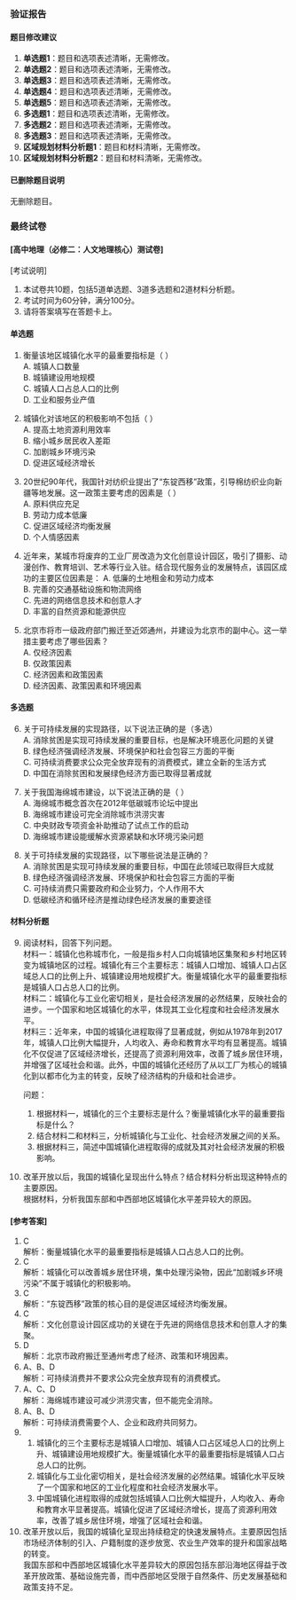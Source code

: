 ### 验证报告

#### 题目修改建议
1. **单选题1**：题目和选项表述清晰，无需修改。
2. **单选题2**：题目和选项表述清晰，无需修改。
3. **单选题3**：题目和选项表述清晰，无需修改。
4. **单选题4**：题目和选项表述清晰，无需修改。
5. **单选题5**：题目和选项表述清晰，无需修改。
6. **多选题1**：题目和选项表述清晰，无需修改。
7. **多选题2**：题目和选项表述清晰，无需修改。
8. **多选题3**：题目和选项表述清晰，无需修改。
9. **区域规划材料分析题1**：题目和材料清晰，无需修改。
10. **区域规划材料分析题2**：题目和材料清晰，无需修改。

#### 已删除题目说明
无删除题目。

### 最终试卷

#### [高中地理（必修二：人文地理核心）测试卷]
[考试说明]
1. 本试卷共10题，包括5道单选题、3道多选题和2道材料分析题。
2. 考试时间为60分钟，满分100分。
3. 请将答案填写在答题卡上。

#### 单选题
1. 衡量该地区城镇化水平的最重要指标是（ ）  
   A. 城镇人口数量  
   B. 城镇建设用地规模  
   C. 城镇人口占总人口的比例  
   D. 工业和服务业产值  

2. 城镇化对该地区的积极影响不包括（ ）  
   A. 提高土地资源利用效率  
   B. 缩小城乡居民收入差距  
   C. 加剧城乡环境污染  
   D. 促进区域经济增长  

3. 20世纪90年代，我国针对纺织业提出了“东锭西移”政策，引导棉纺织业向新疆等地发展。这一政策主要考虑的因素是（ ）  
   A. 原料供应充足  
   B. 劳动力成本低廉  
   C. 促进区域经济均衡发展  
   D. 个人情感因素  

4. 近年来，某城市将废弃的工业厂房改造为文化创意设计园区，吸引了摄影、动漫创作、教育培训、艺术等行业入驻。结合现代服务业的发展特点，该园区成功的主要区位因素是：
   A. 低廉的土地租金和劳动力成本  
   B. 完善的交通基础设施和物流网络  
   C. 先进的网络信息技术和创意人才  
   D. 丰富的自然资源和能源供应  

5. 北京市将市一级政府部门搬迁至近郊通州，并建设为北京市的副中心。这一举措主要考虑了哪些因素？  
   A. 仅经济因素  
   B. 仅政策因素  
   C. 经济因素和政策因素  
   D. 经济因素、政策因素和环境因素  

#### 多选题
6. 关于可持续发展的实现路径，以下说法正确的是（多选）  
   A. 消除贫困是实现可持续发展的重要目标，也是解决环境恶化问题的关键  
   B. 绿色经济强调经济发展、环境保护和社会包容三方面的平衡  
   C. 可持续消费要求公众完全放弃现有的消费模式，建立全新的生活方式  
   D. 中国在消除贫困和发展绿色经济方面已取得显著成就  

7. 关于我国海绵城市建设，以下说法正确的是（  ）  
   A. 海绵城市概念首次在2012年低碳城市论坛中提出  
   B. 海绵城市建设可完全消除城市洪涝灾害  
   C. 中央财政专项资金补助推动了试点工作的启动  
   D. 海绵城市建设能缓解水资源紧缺和水环境污染问题  

8. 关于可持续发展的实现路径，以下哪些说法是正确的？  
   A. 消除贫困是实现可持续发展的重要目标，中国在此领域已取得巨大成就  
   B. 绿色经济强调经济发展、环境保护和社会包容三方面的平衡  
   C. 可持续消费只需要政府和企业努力，个人作用不大  
   D. 低碳经济和循环经济是推动绿色经济发展的重要途径  

#### 材料分析题
9. 阅读材料，回答下列问题。  
   材料一：城镇化也称城市化，一般是指乡村人口向城镇地区集聚和乡村地区转变为城镇地区的过程。城镇化有三个主要标志：城镇人口增加、城镇人口占区域总人口的比例上升、城镇建设用地规模扩大。衡量城镇化水平的最重要指标是城镇人口占总人口的比例。  
   材料二：城镇化与工业化密切相关，是社会经济发展的必然结果，反映社会的进步。一个国家和地区城镇化的水平，体现其工业化程度和社会经济发展水平。  
   材料三：近年来，中国的城镇化进程取得了显著成就，例如从1978年到2017年，城镇人口比例大幅提升，人均收入、寿命和教育水平均有显著提高。城镇化不仅促进了区域经济增长，还提高了资源利用效率，改善了城乡居住环境，并增强了区域社会和谐。此外，中国的城镇化还经历了从以工厂为核心的城镇化到以都市化为主的转变，反映了经济结构的升级和社会进步。

   问题：  
   1. 根据材料一，城镇化的三个主要标志是什么？衡量城镇化水平的最重要指标是什么？  
   2. 结合材料二和材料三，分析城镇化与工业化、社会经济发展之间的关系。  
   3. 根据材料三，简述中国城镇化进程取得的成就及其对社会经济发展的积极影响。  

10. 改革开放以后，我国的城镇化呈现出什么特点？结合材料分析出现这种特点的主要原因。  
    根据材料，分析我国东部和中西部地区城镇化水平差异较大的原因。  

#### [参考答案]
1. C  
   解析：衡量城镇化水平的最重要指标是城镇人口占总人口的比例。  
2. C  
   解析：城镇化可以改善城乡居住环境，集中处理污染物，因此“加剧城乡环境污染”不属于城镇化的积极影响。  
3. C  
   解析：“东锭西移”政策的核心目的是促进区域经济均衡发展。  
4. C  
   解析：文化创意设计园区成功的关键在于先进的网络信息技术和创意人才的集聚。  
5. D  
   解析：北京市政府搬迁至通州考虑了经济、政策和环境因素。  
6. A、B、D  
   解析：可持续消费并不要求公众完全放弃现有的消费模式。  
7. A、C、D  
   解析：海绵城市建设可减少洪涝灾害，但不能完全消除。  
8. A、B、D  
   解析：可持续消费需要个人、企业和政府共同努力。  
9. 1. 城镇化的三个主要标志是城镇人口增加、城镇人口占区域总人口的比例上升、城镇建设用地规模扩大。衡量城镇化水平的最重要指标是城镇人口占总人口的比例。  
    2. 城镇化与工业化密切相关，是社会经济发展的必然结果。城镇化水平反映了一个国家和地区的工业化程度和社会经济发展水平。  
    3. 中国城镇化进程取得的成就包括城镇人口比例大幅提升，人均收入、寿命和教育水平显著提高。城镇化促进了区域经济增长，提高了资源利用效率，改善了城乡居住环境，增强了区域社会和谐。  
10. 改革开放以后，我国的城镇化呈现出持续稳定的快速发展特点。主要原因包括市场经济体制的引入、户籍制度的逐步放宽、农业生产效率的提升和国家战略的转变。  
    我国东部和中西部地区城镇化水平差异较大的原因包括东部沿海地区得益于改革开放政策、基础设施完善，而中西部地区受限于自然条件、历史发展基础和政策支持不足。